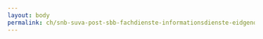 ```yaml
---
layout: body
permalink: ch/snb-suva-post-sbb-fachdienste-informationsdienste-eidgenoessisches-departement-des-innern-bundesamt-fuer-kultur/
---
```


